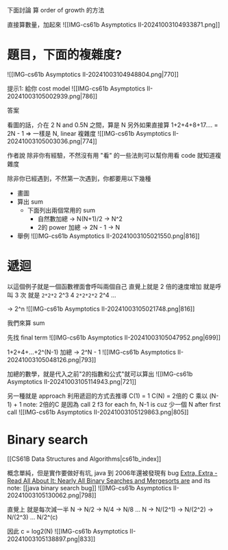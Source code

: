 

下面討論 算 order of growth 的方法

直接算數量，加起來
![[IMG-cs61b Asymptotics II-20241003104933871.png]]


# 題目，下面的複雜度?
![[IMG-cs61b Asymptotics II-20241003104948804.png|770]]

提示1: 給你 cost model
![[IMG-cs61b Asymptotics II-20241003105002939.png|786]]

答案

看圖的話，介在 2 N and 0.5N 之間，算是 N
另外如果直接算 
1+2+4+8+17.... = 2N - 1  => 一樣是 N, linear 複雜度
![[IMG-cs61b Asymptotics II-20241003105003036.png|774]]




作者說
除非你有經驗，不然沒有用 "看" 的一些法則可以幫你用看 code 就知道複雜度 

除非你已經遇到，不然第一次遇到，你都要用以下幾種
- 畫圖
- 算出 sum
	- 下面列出兩個常用的 sum
		- 自然數加總 -> N(N+1)/2  -> N^2
		- 2的 power 加總 -> 2N - 1  -> N
- 舉例
![[IMG-cs61b Asymptotics II-20241003105021550.png|816]]




# 遞迴

以這個例子就是一個函數裡面會呼叫兩個自己
直覺上就是 2 倍的速度增加
就是呼叫  3 次 就是 `2*2*2`      2^3
        4              `2*2*2*2`  2^4
...

-> 2^n
![[IMG-cs61b Asymptotics II-20241003105021748.png|816]]


我們來算 sum

先找 final term
![[IMG-cs61b Asymptotics II-20241003105047952.png|699]]

1+2+4+...+2^(N-1)
加總 -> 2^N - 1
![[IMG-cs61b Asymptotics II-20241003105048126.png|793]]

加總的數學，就是代入之前"2的指數和公式"就可以算出
![[IMG-cs61b Asymptotics II-20241003105114943.png|721]]


另一種就是 approach
利用遞迴的方式去推導
C(1) = 1
C(N) = 2倍的 C 乘以 (N-1) + 1
note: 2倍的C 是因為 call 2 f3 for each fn, N-1 is cuz 少一個 N after first call
![[IMG-cs61b Asymptotics II-20241003105129863.png|805]]


# Binary search

[[CS61B Data Structures and Algorithms|cs61b_index]]


概念單純，但是實作要做好有坑, java 到 2006年還被發現有 bug
[Extra, Extra - Read All About It: Nearly All Binary Searches and Mergesorts are](https://research.google/blog/extra-extra-read-all-about-it-nearly-all-binary-searches-and-mergesorts-are-broken/) and its note: [[java binary search bug]]
![[IMG-cs61b Asymptotics II-20241003105130062.png|798]]



直覺上
就是每次減一半
N -> N/2 -> N/4 -> N/8 ...
N -> N/(2^1) -> N/(2^2) -> N/(2^3) ...
N/2^(c) 

因此 c = log2(N)
![[IMG-cs61b Asymptotics II-20241003105138897.png|833]]